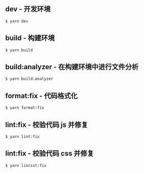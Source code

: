 ## dev - 开发环境

```
$ yarn dev
```

## build - 构建环境

```
$ yarn build
```

## build:analyzer - 在构建环境中进行文件分析

```
$ yarn build:analyzer
```

## format:fix - 代码格式化

```
$ yarn format:fix
```

## lint:fix - 校验代码 js 并修复

```
$ yarn lint:fix
```

## lint:fix - 校验代码 css 并修复

```
$ yarn lincsst:fix
```
